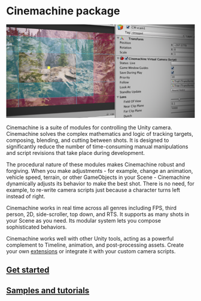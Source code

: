# Cinemachine package

![Unity Cinemachine](images/CinemachineSplash.png)

Cinemachine is a suite of modules for controlling  the Unity camera. Cinemachine solves the complex mathematics and logic of tracking targets, composing, blending, and cutting between shots. It is designed to significantly reduce the number of time-consuming manual manipulations and script revisions that take place during development.

The procedural nature of these modules makes Cinemachine robust and forgiving. When you make adjustments - for example, change an animation, vehicle speed, terrain, or other GameObjects in your Scene - Cinemachine dynamically adjusts its behavior to make the best shot. There is no need, for example, to re-write camera scripts just because a character turns left instead of right.

Cinemachine works in real time across all genres including FPS, third person, 2D, side-scroller, top down, and RTS. It supports as many shots in your Scene as you need. Its modular system lets you compose sophisticated behaviors.

Cinemachine works well with other Unity tools, acting as a powerful complement to Timeline, animation, and post-processing assets. Create your own [extensions](concept-procedural-motion.md#extensions) or integrate it with your custom camera scripts.

## [Get started](get-started.md)

## [Samples and tutorials](samples-tutorials.md)
